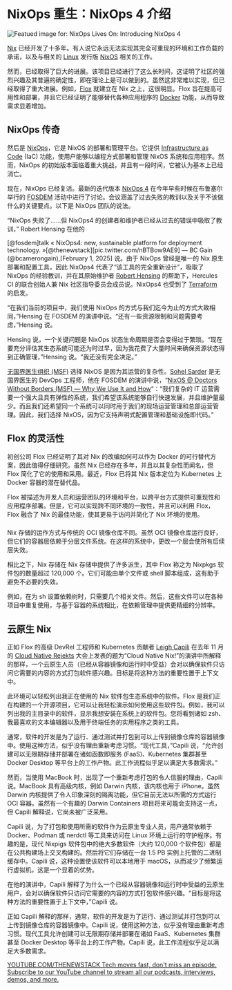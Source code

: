 # NixOps 重生：NixOps 4 介绍

![Featued image for: NixOps Lives On: Introducing NixOps 4](https://cdn.thenewstack.io/media/2025/03/2cd596d3-tim-hufner-fobq12oj6sy-unsplash-1-1024x683.jpg)

[Nix](https://nixos.org/) 已经开发了十多年。有人说它永远无法实现其完全可重现的环境和工作负载的承诺，以及与相关的 [Linux](https://thenewstack.io/introduction-to-linux-operating-system/) 发行版 [NixOS](https://thenewstack.io/nixos-a-combination-linux-os-and-package-manager/) 相关的工作。

然而，已经取得了巨大的进展。该项目已经进行了这么长时间，这证明了社区的强烈兴趣及其普遍的确定性，即在理论上是可以做到的。虽然这非常难以实现，但已经取得了重大进展。例如，[Flox](https://thenewstack.io/docker-replacement-flox-has-libraries-for-kubernetes/) 就建立在 Nix 之上，这很明显。Flox 旨在提高可用性和部署，并且它已经证明了能够替代各种应用程序的 [Docker](https://thenewstack.io/revised-docker-hub-policies-unlimited-pulls-for-all-paying-customers/) 功能，从而导致需求显着增加。

## NixOps 传奇

然后是 [NixOps](https://releases.nixos.org/nixops/nixops-1.5.1/manual/manual.html)，它是 NixOS 的部署和管理平台。它提供 [Infrastructure as Code](https://thenewstack.io/introduction-to-infrastructure-as-code/) (IaC) 功能，使用户能够以编程方式部署和管理 NixOS 系统和应用程序。然而，NixOps 的初始版本面临着重大挑战，并且有一段时间，它被认为基本上已经消亡。

现在，NixOps 已经复活。最新的迭代版本 [NixOps 4](https://github.com/nixops4/nixops4) 在今年早些时候在布鲁塞尔举行的 [FOSDEM](https://fosdem.org/2025/) 活动中进行了讨论。会议涵盖了过去失败的教训以及关于不该做什么的关键要点。以下是 NixOps 团队的说法。

“NixOps 失败了……但 NixOps4 的创建者和维护者已经从过去的错误中吸取了教训，” Robert Hensing 在他的

[@fosdem]talk « NixOps4: new, sustainable platform for deployment technology. »[@thenewstack][pic.twitter.com/nBTBow9AE9]
— BC Gain (@bcamerongain),[February 1, 2025]
说。由于 NixOps 曾经是唯一的 Nix 原生部署和配置工具，因此 NixOps4 代表了“该工具的完全重新设计”，吸取了 NixOps 的经验教训，并在其原始维护者 [Robert Hensing](https://www.linkedin.com/in/rhensing/?originalSubdomain=nl) 的帮助下，Hercules CI 的联合创始人兼 Nix 社区指导委员会成员说。NixOps4 也受到了 [Terraform](https://opentofu.org/) 的启发。

“在我们当前的项目中，我们使用 NixOps 的方式与我们迄今为止的方式大致相同，”Hensing 在 FOSDEM 的演讲中说。“还有一些资源限制和问题需要考虑，”Hensing 说。

Hensing 说，一个关键问题是 NixOps 状态生命周期是否会变得过于繁琐。“现在要充分评估其生态系统可能还为时过早，因为我花费了大量时间来确保资源状态得到正确管理，”Hensing 说。“我还没有完全决定。”

[无国界医生组织 (MSF)](https://www.msf.org/) 选择 NixOS 是因为其运营的复杂性。[Sohel Sarder](https://www.linkedin.com/in/sohel-sarder-84a5379a/) 是无国界医生的 DevOps 工程师，他在 FOSDEM 的演讲中说，“[NixOS @ Doctors Without Borders (MSF) — Why We Use It and How](https://fosdem.org/2025/schedule/event/fosdem-2025-5165-nixos-doctors-without-borders-msf-why-we-use-it-and-how/)“：“我们复杂的 IT 运营需要一个强大且具有弹性的系统，我们希望该系统能够自行快速发展，并且维护量最少。而且我们还希望同一个系统可以同时用于我们的现场运营管理和总部运营管理。因此，我们选择 NixOS，因为它支持声明式配置管理和基础设施即代码。”

## Flox 的灵活性

初创公司 Flox 已经证明了其对 Nix 的改编如何可以作为 Docker 的可行替代方案，因此值得仔细研究。虽然 Nix 已经存在多年，并且以其复杂性而闻名，但 Flox 简化了它的使用和采用。最近，Flox 已将其 Nix 版本定位为 Kubernetes 上 Docker 容器的潜在替代品。

Flox 被描述为开发人员和运营团队的环境和平台，以跨平台方式提供可重现性和应用程序部署。但是，它可以实现跨不同环境的一致性，并且可以利用 Flox，Flox 融合了 Nix 的最佳功能，使其更易于访问并简化了 Nix 环境的使用。

###
Nix 存储的运作方式与传统的 OCI 镜像仓库不同。虽然 OCI 镜像仓库运行良好，但它们的容器层依赖于分层文件系统。在这样的系统中，更改一个层会使所有后续层失效。

相比之下，Nix 存储在 Nix 存储中提供了许多派生，其中 Flox 称之为 Nixpkgs 软件包的数量超过 120,000 个。它们可能由单个文件或 shell 脚本组成，这有助于避免不必要的失效。

例如，在为 sh 设置依赖树时，只需要几个相关文件。然后，这些文件可以在各种项目中重复使用，与基于容器的系统相比，在依赖管理中提供更精细的分辨率。

## 云原生 Nix

正如 Flox 的高级 DevRel 工程师和 Kubernetes 贡献者 [Leigh Capili](https://www.linkedin.com/in/leighcs/) 在去年 11 月的 [Cloud Native Rejekts](https://www.linkedin.com/posts/the-new-stack_cloud-native-rejekts-na-2024-activity-7257357682527907840-bii5/) 大会上发表的题为“Cloud Native Nix!”的演讲中所解释的那样，一个云原生人员（已经从容器镜像和运行时中受益）会对以确保软件只访问它需要的内容的方式打包软件感兴趣。目标是将这种方法的重要性置于上下文中。

此环境可以轻松列出我正在使用的 Nix 软件包生态系统中的软件。Flox 是我们正在构建的一个开源项目，它可以让我轻松演示如何使用这些软件包。例如，我可以列出我的主目录中的软件，显示我想安装在系统上的软件包。您将看到诸如 zsh、我最喜欢的文本编辑器以及用于终端任务的实用程序之类的工具。

通常，软件的开发是为了运行、通过测试并打包到可以上传到镜像仓库的容器镜像中。使用这种方法，似乎没有理由重新考虑习惯。“现代工具，”Capili 说，“允许创建可以无限期存储并部署在诸如函数即服务 (FaaS)、Kubernetes 集群甚至 Docker Desktop 等平台上的工作产物。此工作流程似乎足以满足大多数需求。”

然而，当使用 MacBook 时，出现了一个重新考虑打包的令人信服的理由，Capili 说。MacBook 具有高级内核，例如 Darwin 内核，该内核也用于 iPhone。虽然 Darwin 内核提供了令人印象深刻的隔离功能，但它目前无法以所需的方式运行 OCI 容器。虽然有一个有趣的 Darwin Containers 项目将来可能会支持这一点，但 Capili 解释说，它尚未被广泛采用。

Capili 说，为了打包和使用所需的软件作为云原生专业人员，用户通常依赖于 Docker、Podman 或 nerdctl 等工具来访问在 Linux 环境上运行的守护程序。有趣的是，现代 Nixpigs 软件包中的绝大多数软件（大约 120,000 个软件包）都是在公共构建场上交叉构建的。然后将它们存储在一台 1.5 PB 实例上托管的二进制缓存中。Capili 说，这种设置使该软件可以本地用于 macOS，从而减少了频繁运行虚拟机，这是一个显着的优势。

在他的演讲中，Capili 解释了为什么一个已经从容器镜像和运行时中受益的云原生用户，会对以确保软件只访问它需要的内容的方式打包软件感兴趣。“目标是将这种方法的重要性置于上下文中，”Capili 说。

正如 Capili 解释的那样，通常，软件的开发是为了运行、通过测试并打包到可以上传到镜像仓库的容器镜像中。Capili 说，使用这种方法，似乎没有理由重新考虑习惯。现代工具允许创建可以无限期存储并部署在诸如 FaaS、Kubernetes 集群甚至 Docker Desktop 等平台上的工作产物。Capili 说，此工作流程似乎足以满足大多数需求。

[
YOUTUBE.COM/THENEWSTACK
Tech moves fast, don't miss an episode. Subscribe to our YouTube
channel to stream all our podcasts, interviews, demos, and more.
](https://youtube.com/thenewstack?sub_confirmation=1)
